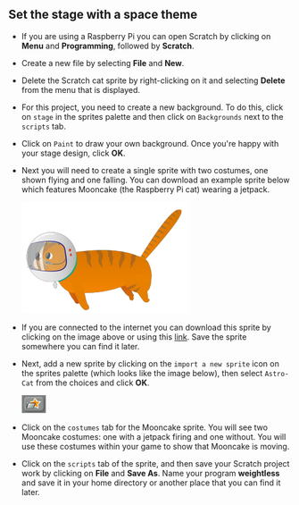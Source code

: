 ## Set the stage with a space theme

- If you are using a Raspberry Pi you can open Scratch by clicking on **Menu** and **Programming**, followed by **Scratch**.

- Create a new file by selecting **File** and **New**.

- Delete the Scratch cat sprite by right-clicking on it and selecting **Delete** from the menu that is displayed.

- For this project, you need to create a new background. To do this, click on `stage` in the sprites palette and then click on `Backgrounds` next to the `scripts` tab.

- Click on `Paint` to draw your own background. Once you're happy with your stage design, click **OK**. 	

- Next you will need to create a single sprite with two costumes, one shown flying and one falling. You can download an example sprite below which features Mooncake (the Raspberry Pi cat) wearing a jetpack.

     ![Mooncake - the Astro Cat](images/Astro-cat.png)

-  If you are connected to the internet you can download this sprite by clicking on the image above or using this [link](resources/Astro-Cat.sprite). Save the sprite somewhere you can find it later.

- Next, add a new sprite by clicking on the `import a new sprite` icon on the sprites palette (which looks like the image below), then select `Astro-Cat` from the choices and click **OK**.

	![import new sprite](images/import-sprite-icon.png)

- Click on the `costumes` tab for the Mooncake sprite. You will see two Mooncake costumes: one with a jetpack firing and one without. You will use these costumes within your game to show that Mooncake is moving.

- Click on the `scripts` tab of the sprite, and then save your Scratch project work by clicking on **File** and **Save As**. Name your program **weightless** and save it in your home directory or another place that you can find it later.

